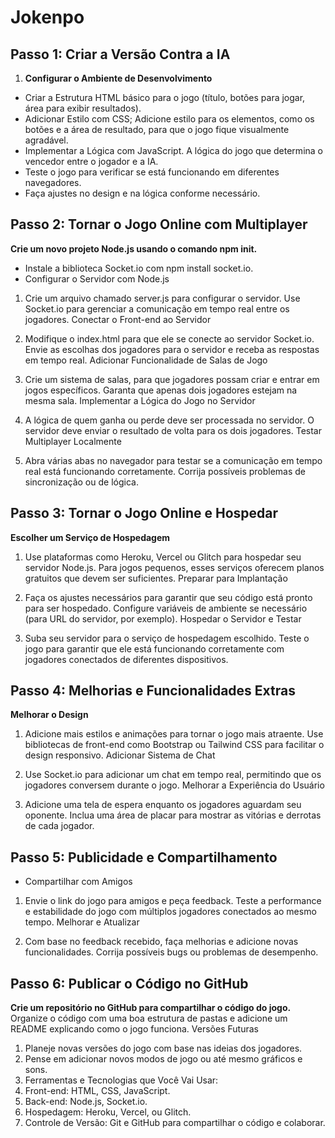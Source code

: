 # Jokenpo

## Passo 1: Criar a Versão Contra a IA
1. **Configurar o Ambiente de Desenvolvimento**

* Criar a Estrutura HTML básico para o jogo (título, botões para jogar, área para exibir resultados).
* Adicionar Estilo com CSS; Adicione estilo para os elementos, como os botões e a área de resultado, para que o jogo fique visualmente agradável.
* Implementar a Lógica com JavaScript. A lógica do jogo que determina o vencedor entre o jogador e a IA.
* Teste o jogo para verificar se está funcionando em diferentes navegadores.
* Faça ajustes no design e na lógica conforme necessário.

## Passo 2: Tornar o Jogo Online com Multiplayer
**Crie um novo projeto Node.js usando o comando npm init.**
* Instale a biblioteca Socket.io com npm install socket.io.
* Configurar o Servidor com Node.js

1. Crie um arquivo chamado server.js para configurar o servidor.
Use Socket.io para gerenciar a comunicação em tempo real entre os jogadores.
Conectar o Front-end ao Servidor

2. Modifique o index.html para que ele se conecte ao servidor Socket.io.
Envie as escolhas dos jogadores para o servidor e receba as respostas em tempo real.
Adicionar Funcionalidade de Salas de Jogo

3. Crie um sistema de salas, para que jogadores possam criar e entrar em jogos específicos.
Garanta que apenas dois jogadores estejam na mesma sala.
Implementar a Lógica do Jogo no Servidor

4. A lógica de quem ganha ou perde deve ser processada no servidor.
O servidor deve enviar o resultado de volta para os dois jogadores.
Testar Multiplayer Localmente

5. Abra várias abas no navegador para testar se a comunicação em tempo real está funcionando corretamente.
Corrija possíveis problemas de sincronização ou de lógica.

## Passo 3: Tornar o Jogo Online e Hospedar
**Escolher um Serviço de Hospedagem**

1. Use plataformas como Heroku, Vercel ou Glitch para hospedar seu servidor Node.js.
Para jogos pequenos, esses serviços oferecem planos gratuitos que devem ser suficientes.
Preparar para Implantação

2. Faça os ajustes necessários para garantir que seu código está pronto para ser hospedado.
Configure variáveis de ambiente se necessário (para URL do servidor, por exemplo).
Hospedar o Servidor e Testar

3. Suba seu servidor para o serviço de hospedagem escolhido.
Teste o jogo para garantir que ele está funcionando corretamente com jogadores conectados de diferentes dispositivos.

## Passo 4: Melhorias e Funcionalidades Extras
**Melhorar o Design**

1. Adicione mais estilos e animações para tornar o jogo mais atraente.
Use bibliotecas de front-end como Bootstrap ou Tailwind CSS para facilitar o design responsivo.
Adicionar Sistema de Chat

2. Use Socket.io para adicionar um chat em tempo real, permitindo que os jogadores conversem durante o jogo.
Melhorar a Experiência do Usuário

3. Adicione uma tela de espera enquanto os jogadores aguardam seu oponente.
Inclua uma área de placar para mostrar as vitórias e derrotas de cada jogador.

## Passo 5: Publicidade e Compartilhamento
* Compartilhar com Amigos

1. Envie o link do jogo para amigos e peça feedback.
Teste a performance e estabilidade do jogo com múltiplos jogadores conectados ao mesmo tempo.
Melhorar e Atualizar

2. Com base no feedback recebido, faça melhorias e adicione novas funcionalidades.
Corrija possíveis bugs ou problemas de desempenho.

## Passo 6: Publicar o Código no GitHub

**Crie um repositório no GitHub para compartilhar o código do jogo.**
Organize o código com uma boa estrutura de pastas e adicione um README explicando como o jogo funciona.
Versões Futuras

1. Planeje novas versões do jogo com base nas ideias dos jogadores.
2. Pense em adicionar novos modos de jogo ou até mesmo gráficos e sons.
3. Ferramentas e Tecnologias que Você Vai Usar:
4. Front-end: HTML, CSS, JavaScript.
5. Back-end: Node.js, Socket.io.
6. Hospedagem: Heroku, Vercel, ou Glitch.
7. Controle de Versão: Git e GitHub para compartilhar o código e colaborar.